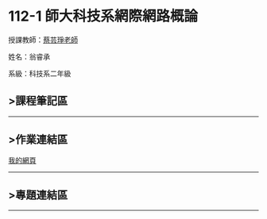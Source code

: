 # 112-1 師大科技系網際網路概論

授課教師：[蔡芸琤老師](https://github.com/pecu)

姓名：翁睿承

系級：科技系二年級

## >課程筆記區
***
## >作業連結區
<a href="https://slxsh57.github.io/SLXSH57/">我的網頁</a>
***
## >專題連結區
***
